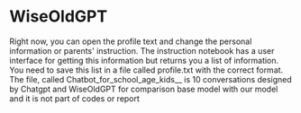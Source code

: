 # WiseOldGPT

Right now, you can open the profile text and change the personal information or parents' instruction. The instruction notebook has a user interface for getting this information but returns you a list of information. You need to save this list in a file called profile.txt with the correct format. The file, called Chatbot_for_school_age_kids__ is 10 conversations designed by Chatgpt and WiseOldGPT for comparison base model with our model and it is not part of codes or report
